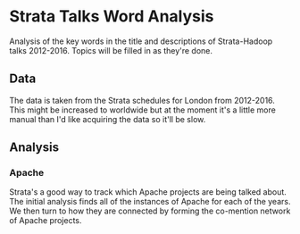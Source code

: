 # Strata Talks Word Analysis

Analysis of the key words in the title and descriptions of Strata-Hadoop talks 2012-2016. Topics will be filled in as they're done.

## Data

The data is taken from the Strata schedules for London from 2012-2016. This might be increased to worldwide but at the moment it's a little more manual than I'd like acquiring the data so it'll be slow.

## Analysis

### Apache <insert name>

Strata's a good way to track which Apache projects are being talked about. The initial analysis finds all of the instances of Apache <something> for each of the years. We then turn to how they are connected by forming the co-mention network of Apache projects.
